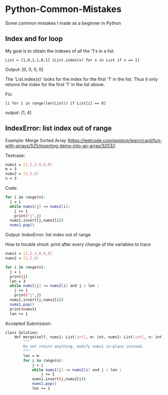 # Python-Common-Mistakes
Some common mistakes I made as a beginner in Python 

## Index and for loop

My goal is to obtain the indexes of all the '1's in a list. 

`List = [1,0,1,1,0,1]
[List.index(x) for x in List if x == 1]`

Output: [0, 0, 0, 0]

The 'List.index(x)' looks for the index for the first '1' in the list. Thus it only returns the index for the first '1' in the list above. 

Fix:
 
`[i for i in range(len(List)) if List[i] == 0]`

output: [1, 4]

## IndexError: list index out of range

Example: Merge Sorted Array (https://leetcode.com/explore/learn/card/fun-with-arrays/525/inserting-items-into-an-array/3253/)

Testcase:
```sh
nums1 = [1,2,3,0,0,0]
m = 3
nums2 = [2,5,6]
n = 3
```

Code:
```sh
for i in range(n):
  j = i
  while nums1[j] <= nums2[i]:
    j += 1
    print("j",j)
  nums1.insert(j,nums2[i])
  nums1.pop()
```
Output: IndexError: list index out of range

How to trouble shoot: print after every change of the variables to trace

```sh
nums1 = [1,2,3,0,0,0]
nums2 = [2,5,6]

for i in range(n):
  j = i
  print(j)
  len = 3
  while nums1[j] <= nums2[i] and j < len :
    j += 1
    print("j",j)
  nums1.insert(j,nums2[i])
  nums1.pop()
  print(nums1)
  len += 1
 ```
Accepted Submission:

```sh
class Solution:
    def merge(self, nums1: List[int], m: int, nums2: List[int], n: int) -> None:
        """
        Do not return anything, modify nums1 in-place instead.
        """
        len = m
        for i in range(n):
            j = i
            while nums1[j] <= nums2[i] and j < len :
                j += 1
            nums1.insert(j,nums2[i])
            nums1.pop()
            len += 1
```            
